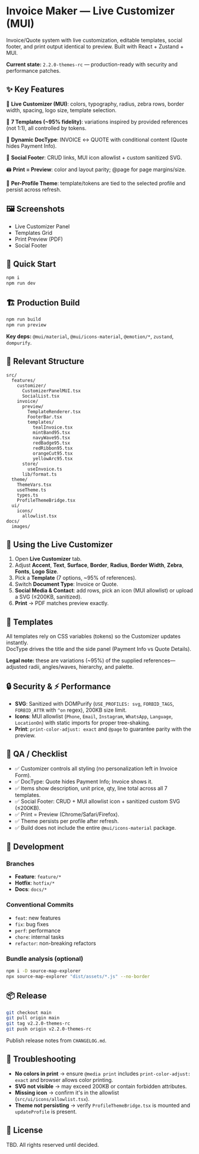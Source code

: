 # Invoice Maker — Live Customizer (MUI)

Invoice/Quote system with live customization, editable templates, social footer, and print output identical to preview. Built with React + Zustand + MUI.

**Current state:** `2.2.0-themes-rc` — production-ready with security and performance patches.

## ✨ Key Features

🎨 **Live Customizer (MUI)**: colors, typography, radius, zebra rows, border width, spacing, logo size, template selection.

📄 **7 Templates (~95% fidelity)**: variations inspired by provided references (not 1:1), all controlled by tokens.

🔁 **Dynamic DocType**: INVOICE ↔ QUOTE with conditional content (Quote hides Payment Info).

🔗 **Social Footer**: CRUD links, MUI icon allowlist + custom sanitized SVG.

🖨️ **Print = Preview**: color and layout parity; @page for page margins/size.

👤 **Per-Profile Theme**: template/tokens are tied to the selected profile and persist across refresh.

## 🖼️ Screenshots

- Live Customizer Panel
- Templates Grid  
- Print Preview (PDF)
- Social Footer

## 🚀 Quick Start

```bash
npm i
npm run dev
```

## 🏗️ Production Build

```bash
npm run build
npm run preview
```

**Key deps:** `@mui/material`, `@mui/icons-material`, `@emotion/*`, `zustand`, `dompurify`.

## 🧭 Relevant Structure

```
src/
  features/
    customizer/
      CustomizerPanelMUI.tsx
      SocialList.tsx
    invoice/
      preview/
        TemplateRenderer.tsx
        FooterBar.tsx
        templates/
          tealInvoice.tsx
          mintBand95.tsx
          navyWave95.tsx
          redBadge95.tsx
          redRibbon95.tsx
          orangeCut95.tsx
          yellowArc95.tsx
      store/
        useInvoice.ts
      lib/format.ts
  theme/
    ThemeVars.tsx
    useTheme.ts
    types.ts
    ProfileThemeBridge.tsx
  ui/
    icons/
      allowlist.tsx
docs/
  images/
```

## 🧩 Using the Live Customizer

1. Open **Live Customizer** tab.
2. Adjust **Accent**, **Text**, **Surface**, **Border**, **Radius**, **Border Width**, **Zebra**, **Fonts**, **Logo Size**.
3. Pick a **Template** (7 options, ~95% of references).
4. Switch **Document Type**: Invoice or Quote.
5. **Social Media & Contact**: add rows, pick an icon (MUI allowlist) or upload a SVG (≤200KB, sanitized).
6. **Print** → PDF matches preview exactly.

## 🧱 Templates

All templates rely on CSS variables (tokens) so the Customizer updates instantly.  
DocType drives the title and the side panel (Payment Info vs Quote Details).

**Legal note:** these are variations (~95%) of the supplied references—adjusted radii, angles/waves, hierarchy, and palette.

## 🔒 Security & ⚡ Performance

- **SVG**: Sanitized with DOMPurify (`USE_PROFILES: svg`, `FORBID_TAGS`, `FORBID_ATTR` with `^on` regex), 200KB size limit.
- **Icons**: MUI allowlist (`Phone`, `Email`, `Instagram`, `WhatsApp`, `Language`, `LocationOn`) with static imports for proper tree-shaking.
- **Print**: `print-color-adjust: exact` and `@page` to guarantee parity with the preview.

## 🧪 QA / Checklist

- ✅ Customizer controls all styling (no personalization left in Invoice Form).
- ✅ DocType: Quote hides Payment Info; Invoice shows it.
- ✅ Items show description, unit price, qty, line total across all 7 templates.
- ✅ Social Footer: CRUD + MUI allowlist icon + sanitized custom SVG (≤200KB).
- ✅ Print = Preview (Chrome/Safari/Firefox).
- ✅ Theme persists per profile after refresh.
- ✅ Build does not include the entire `@mui/icons-material` package.

## 🧰 Development

### Branches
- **Feature**: `feature/*`  
- **Hotfix**: `hotfix/*`  
- **Docs**: `docs/*`  

### Conventional Commits
- `feat`: new features  
- `fix`: bug fixes  
- `perf`: performance  
- `chore`: internal tasks  
- `refactor`: non-breaking refactors  

### Bundle analysis (optional)
```bash
npm i -D source-map-explorer  
npx source-map-explorer "dist/assets/*.js" --no-border
```

## 📦 Release

```bash
git checkout main
git pull origin main  
git tag v2.2.0-themes-rc
git push origin v2.2.0-themes-rc
```

Publish release notes from `CHANGELOG.md`.

## 🛟 Troubleshooting

- **No colors in print** → ensure `@media print` includes `print-color-adjust: exact` and browser allows color printing.
- **SVG not visible** → may exceed 200KB or contain forbidden attributes.
- **Missing icon** → confirm it's in the allowlist (`src/ui/icons/allowlist.tsx`).
- **Theme not persisting** → verify `ProfileThemeBridge.tsx` is mounted and `updateProfile` is present.

## 📄 License

TBD. All rights reserved until decided.